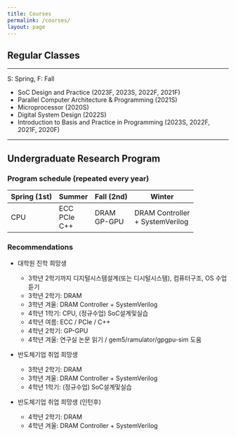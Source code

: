 ```yaml
---
title: Courses
permalink: /courses/
layout: page
---
```


## Regular Classes

---

S: Spring, F: Fall

- SoC Design and Practice (2023F, 2023S, 2022F, 2021F)
- Parallel Computer Architecture & Programming (2021S)
- Microprocessor (2020S)
- Digital System Design (2022S)
- Introduction to Basis and Practice in Programming (2023S, 2022F, 2021F, 2020F)

---
## Undergraduate Research Program

### Program schedule (repeated every year)

| Spring (1st)    | Summer                   | Fall (2nd)              | Winter                          |
| ---             | ---                      | ---                     | ---                             |
| CPU             | ECC <br> PCIe <br> C++   | DRAM <br> GP-GPU        | DRAM Controller <br> + SystemVerilog |

### Recommendations

- 대학원 진학 희망생
  - 3학년 2학기까지 디지털시스템설계(또는 디시털시스템), 컴퓨터구조, OS 수업 듣기
  - 3학년 2학기: DRAM
  - 3학년 겨울: DRAM Controller + SystemVerilog
  - 4학년 1학기: CPU, (정규수업) SoC설계및실습
  - 4학년 여름: ECC / PCIe / C++
  - 4학년 2학기: GP-GPU
  - 4학년 겨울: 연구실 논문 읽기 / gem5/ramulator/gpgpu-sim 도움
  
- 반도체기업 취업 희망생
  - 3학년 2학기: DRAM
  - 3학년 겨울: DRAM Controller + SystemVerilog
  - 4학년 1학기: (정규수업) SoC설계및실습
 
- 반도체기업 취업 희망생 (인턴후)
  - 4학년 2학기: DRAM
  - 4학년 겨울: DRAM Controller + SystemVerilog
